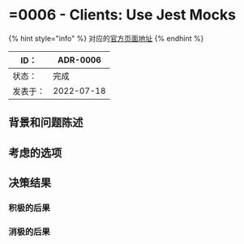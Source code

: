 # =0006 - Clients: Use Jest Mocks

{% hint style="info" %}
对应的[官方页面地址](https://contributing.bitwarden.com/architecture/adr/clients-use-jest-mocks)
{% endhint %}

| ID：  | ADR-0006   |
| ---- | ---------- |
| 状态：  | 完成         |
| 发表于： | 2022-07-18 |

## 背景和问题陈述​ <a href="#context-and-problem-statement" id="context-and-problem-statement"></a>

## 考虑的选项​ <a href="#considered-options" id="considered-options"></a>

## 决策结果​ <a href="#decision-outcome" id="decision-outcome"></a>

### 积极的后果​ <a href="#positive-consequences" id="positive-consequences"></a>

### 消极的后果​ <a href="#negative-consequences" id="negative-consequences"></a>
